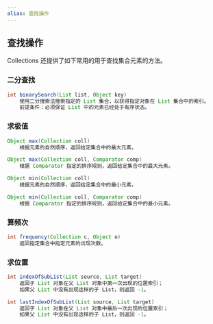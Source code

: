 ```yaml
---
alias: 查找操作
---
```


## 查找操作

Collections 还提供了如下常用的用于查找集合元素的方法。

### 二分查找 

```java
int binarySearch(List list, Object key)
    使用二分搜索法搜索指定的 List 集合，以获得指定对象在 List 集合中的索引。
    前提条件：必须保证 List 中的元素已经处于有序状态。
```

### 求极值

```java
Object max(Collection coll)
    根据元素的自然顺序，返回给定集合中的最大元素。

Object max(Collection coll, Comparator comp)
    根据 Comparator 指定的排序规则，返回给定集合中的最大元素。

Object min(Collection coll)
    根据元素的自然顺序，返回给定集合中的最小元素。

Object min(Collection coll, Comparator comp)
    根据 Comparator 指定的排序规则，返回给定集合中的最小元素。
```

### 算频次

```java
int frequency(Collection c, Object o)
    返回指定集合中指定元素的出现次数。
```

### 求位置

```java
int indexOfSubList(List source, List target)
    返回子 List 对象在父 List 对象中第一次出现的位置索引；
    如果父 List 中没有出现这样的子 List，则返回 -1。

int lastIndexOfSubList(List source, List target)
    返回子 List 对象在父 List 对象中最后一次出现的位置索引；
    如果父 List 中没有岀现这样的子 List，则返回 -1。
```
